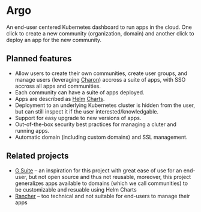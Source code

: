 # Argo

An end-user centered Kubernetes dashboard to run apps in the cloud. One click to create a new community (organization, domain) and another click to deploy an app for the new community.

## Planned features

* Allow users to create their own communities, create user groups, and manage users (leveraging [Charon](https://gitlab.com/charon/charon/)) accross a suite of apps,
  with SSO accross all apps and communities.
* Each community can have a suite of apps deployed.
* Apps are described as [Helm](https://helm.sh/) [Charts](https://helm.sh/docs/topics/charts/).
* Deployment to an underlying Kubernetes cluster is hidden from the user, but can still inspect it if the user interested/knowledgable.
* Support for easy upgrade to new versions of apps.
* Out-of-the-box security best practices for managing a cluter and running apps.
* Automatic domain (including custom domains) and SSL management.

## Related projects

* [G Suite](https://en.wikipedia.org/wiki/G_Suite) – an inspiration for this project with great ease of use for an end-user, but not open source and thus not reusable, moreover,
  this project generalizes apps available to domains (which we call communities) to be customizable and resuable using Helm Charts
* [Rancher](https://rancher.com/) – too technical and not suitable for end-users to manage their apps
